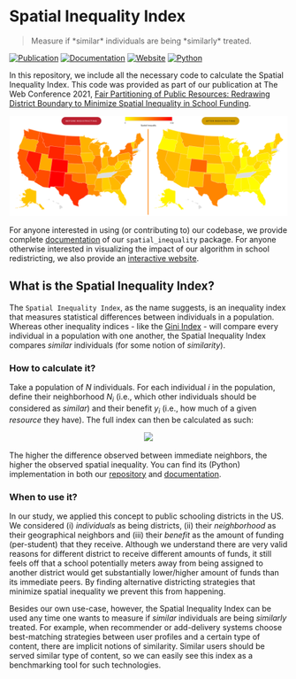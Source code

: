 # Spatial Inequality Index

<blockquote>
    Measure if *similar* individuals are being *similarly* treated.
</blockquote>

[![Publication](https://img.shields.io/badge/Publication-The%20Web%20Conference%202021-informational?logo=Google%20Scholar)](https://nunomota.github.io/assets/papers/www2021.pdf)
[![Documentation](https://img.shields.io/badge/Documentation-v1.0-orange?logo=Read%20the%20Docs)](https://nunomota.github.io/spatial-inequality/docs/)
[![Website](https://img.shields.io/badge/Website-Operational-green?logo=OpenStreetMap)](http://redistricting.mpi-sws.org)
[![Python](https://img.shields.io/badge/Python-v3.7+-blueviolet?logo=Python)](https://www.python.org/downloads/release/python-370/)

In this repository, we include all the necessary code to calculate the Spatial Inequality Index. This code was provided as part of our publication at The Web Conference 2021, [Fair Partitioning of Public Resources: Redrawing District Boundary to Minimize Spatial Inequality in School Funding](https://nunomota.github.io/assets/papers/www2021.pdf).

![Map](https://github.com/nunomota/spatial-inequality/blob/master/assets/redistricting_before_and_after.png?raw=true)

For anyone interested in using (or contributing to) our codebase, we provide complete [documentation](https://nunomota.github.io/spatial-inequality/docs/) of our `spatial_inequality` package. For anyone otherwise interested in visualizing the impact of our algorithm in school redistricting, we also provide an [interactive website](http://redistricting.mpi-sws.org).

## What is the Spatial Inequality Index?

The `Spatial Inequality Index`, as the name suggests, is an inequality index that measures statistical differences between individuals in a population. Whereas other inequality indices - like the [Gini Index](https://en.wikipedia.org/wiki/Gini_coefficient) - will compare every individual in a population with one another, the Spatial Inequality Index compares *similar* individuals (for some notion of *similarity*).

### How to calculate it?

Take a population of *N* individuals. For each individual *i* in the population, define their neighborhood *N<sub>i</sub>* (i.e., which other individuals should be considered as *similar*) and their benefit *y<sub>i</sub>* (i.e., how much of a given *resource* they have). The full index can then be calculated as such:

<p align="center">
<img style="background-color:white;" src="https://render.githubusercontent.com/render/math?math=\frac{\sum_{i=1}^{N}%20\frac{1}{N_i}%20\sum_{j=1}^{N_i}%20\left|%20y_i%20-%20y_j%20\right|}{\sum_{i=1}^{N}%20y_i}">
</p>

The higher the difference observed between immediate neighbors, the higher the observed spatial inequality. You can find its (Python) implementation in both our [repository](https://github.com/nunomota/spatial-inequality/blob/master/spatial_inequality/auxiliary/inequality.py) and [documentation](https://nunomota.github.io/spatial-inequality/docs/auxiliary/inequality.html).

### When to use it?

In our study, we applied this concept to public schooling districts in the US. We considered (i) *individuals* as being districts, (ii) their *neighborhood* as their geographical neighbors and (iii) their *benefit* as the amount of funding (per-student) that they receive. Although we understand there are very valid reasons for different district to receive different amounts of funds, it still feels off that a school potentially meters away from being assigned to another district would get substantially lower/higher amount of funds than its immediate peers. By finding alternative districting strategies that minimize spatial inequality we prevent this from happening.

Besides our own use-case, however, the Spatial Inequality Index can be used any time one wants to measure if *similar* individuals are being *similarly* treated. For example, when recommender or add-delivery systems choose best-matching strategies between user profiles and a certain type of content, there are implicit notions of similarity. Similar users should be served similar type of content, so we can easily see this index as a benchmarking tool for such technologies. 